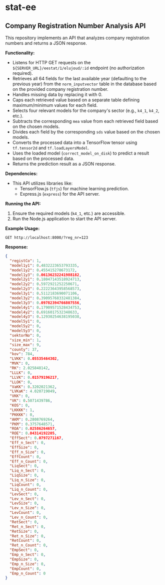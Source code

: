 # stat-ee

## Company Registration Number Analysis API

This repository implements an API that analyzes company registration numbers and returns a JSON response.

**Functionality:**

* Listens for HTTP GET requests on the `${SERVER_URL}/eestat/1/elujoud/:id` endpoint (no authorization required).
* Retrieves all 64 fields for the last available year (defaulting to the previous year) from the `norm_inputvector` table in the database based on the provided company registration number.
* Handles missing data by replacing it with 0.
* Caps each retrieved value based on a separate table defining maximum/minimum values for each field.
* Selects four relevant models for the company's sector (e.g., `k4_1`, `k4_2`, etc.).
* Subtracts the corresponding `mea` value from each retrieved field based on the chosen models.
* Divides each field by the corresponding `sds` value based on the chosen models.
* Converts the processed data into a TensorFlow tensor using `tf.tensor2d` and `tf.loadLayersModel`.
* Uses the loaded model (`correct_model_on_disk`) to predict a result based on the processed data.
* Returns the prediction result as a JSON response.

**Dependencies:**

* This API utilizes libraries like:
    * TensorFlow.js (`tfjs`) for machine learning prediction.
    * Express.js (`express`) for the API server.

**Running the API:**

1. Ensure the required models (`k4_1`, etc.) are accessible.
2. Run the Node.js application to start the API server. 

**Example Usage:**

```
GET http://localhost:8000/?reg_nr=123
```

**Response:**

```json
{
  "registCo": 1,
  "model1y1": 0.4832223653793335,
  "model1y2": 0.455415278673172,
  "model1y3": 0.06136232241988182,
  "model2y1": 0.18047143518924713,
  "model2y2": 0.5972921252250671,
  "model2y3": 0.22223643958568573,
  "model3y1": 0.5112183690071106,
  "model3y2": 0.39095768332481384,
  "model3y3": 0.09782394766807556,
  "model4y1": 0.17909571528434753,
  "model4y2": 0.6916017532348633,
  "model4y3": 0.12930254638195038,
  "model5y1": 0,
  "model5y2": 0,
  "model5y3": 0,
  "sektorNo": 0,
  "size_min": 1,
  "size_max": 9,
  "county": 37,
  "kov": 784,
  "LVKK": 0.05535464302,
  "MVK": 0,
  "RK": 2.025848142,
  "LLLK": 0,
  "LLVK": 0.01579196217,
  "LLOK": 0,
  "VaKK": 0.3202021362,
  "LVKaK": 4.020719049,
  "VKK": 0,
  "VK": 0.5071439786,
  "KOS": 0,
  "LKKKK": 1,
  "PKKKK": 0,
  "AKM": 0.2808769264,
  "PKM": 0.3757648571,
  "ROA": 0.02586264657,
  "ROE": 0.04314192205,
  "EffSect": 0.0797271167,
  "Eff_n_Sect": 0,
  "EffSize": 0,
  "Eff_n_Size": 0,
  "EffCount": 0,
  "Eff_n_Count": 0,
  "LiqSect": 0,
  "Liq_n_Sect": 0,
  "LiqSize": 0,
  "Liq_n_Size": 0,
  "LiqCount": 0,
  "Liq_n_Count": 0,
  "LevSect": 0,
  "Lev_n_Sect": 0,
  "LevSize": 0,
  "Lev_n_Size": 0,
  "LevCount": 0,
  "Lev_n_Count": 0,
  "RetSect": 0,
  "Ret_n_Sect": 0,
  "RetSize": 0,
  "Ret_n_Size": 0,
  "RetCount": 0,
  "Ret_n_Count": 0,
  "EmpSect": 0,
  "Emp_n_Sect": 0,
  "EmpSize": 0,
  "Emp_n_Size": 0,
  "EmpCount": 0,
  "Emp_n_Count": 0
}

```
